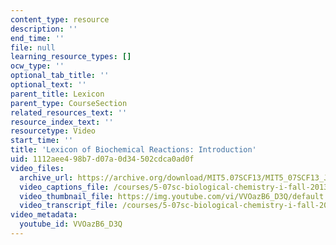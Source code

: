 ```yaml
---
content_type: resource
description: ''
end_time: ''
file: null
learning_resource_types: []
ocw_type: ''
optional_tab_title: ''
optional_text: ''
parent_title: Lexicon
parent_type: CourseSection
related_resources_text: ''
resource_index_text: ''
resourcetype: Video
start_time: ''
title: 'Lexicon of Biochemical Reactions: Introduction'
uid: 1112aee4-98b7-d07a-0d34-502cdca0ad0f
video_files:
  archive_url: https://archive.org/download/MIT5.07SCF13/MIT5_07SCF13_JoAnne_Intro_300k.mp4
  video_captions_file: /courses/5-07sc-biological-chemistry-i-fall-2013/0fc916273d3655c9b33153e93acc6490_VVOazB6_D3Q.vtt
  video_thumbnail_file: https://img.youtube.com/vi/VVOazB6_D3Q/default.jpg
  video_transcript_file: /courses/5-07sc-biological-chemistry-i-fall-2013/777c68a7a2379666228ed34ef391955b_VVOazB6_D3Q.pdf
video_metadata:
  youtube_id: VVOazB6_D3Q
---
```

